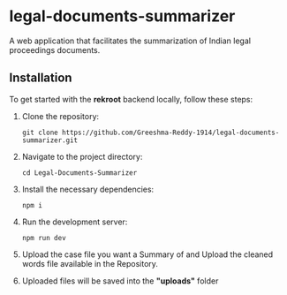 # legal-documents-summarizer
A web application that facilitates the summarization of Indian legal proceedings documents.

## Installation

To get started with the **rekroot** backend locally, follow these steps:

1. Clone the repository:

    ```
    git clone https://github.com/Greeshma-Reddy-1914/legal-documents-summarizer.git
    ```

2. Navigate to the project directory:

    ```
    cd Legal-Documents-Summarizer
    ```

3. Install the necessary dependencies:

    ```
    npm i
    ```

4. Run the development server:

    ```
    npm run dev
    ```
    
5. Upload the case file you want a Summary of and Upload the cleaned words file available in the Repository.
6. Uploaded files will be saved into the **"uploads"** folder
